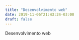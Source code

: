 ```yaml
---
title: "Desenvolvimento web"
date: 2019-11-06T21:43:24-03:00
draft: false
---
```

Desenvolvimento web